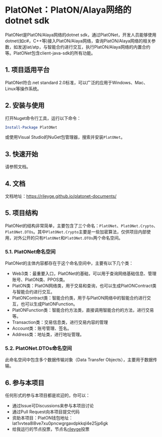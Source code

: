 # PlatONet：PlatON/Alaya网络的dotnet sdk

PlatONet是PlatON/Alaya网络的dotnet sdk，通过PlatONet，开发人员能够使用dotnet(如c#，C++等)接入PlatON/Alaya网络，查询PlatON/Alaya网络的相关参数，如发送lat/atp，与智能合约进行交互，执行PlatON/Alaya网络的内置合约等。PlatONet包含client-java-sdk的所有功能。

## 1. 项目适用平台

PlatONet符合.net standard 2.0标准，可以广泛的应用于Windows、Mac、Linux等操作系统。

## 2. 安装与使用

打开Nuget命令行工具，运行以下命令：

```powershell
Install-Package PlatONet
```

或使用Visual Studio的NuGet包管理器，搜索并安装`PlatONet`。

## 3. 快速开始

请参照文档。

## 4. 文档

文档地址：https://rileyge.github.io/platonet-documents/

## 5. 项目结构

PlatONet的结构非常简单，主要包含了三个命名：`PlatONet`、`PlatONet.Crypto`、`PlatONet.DTOs`。其中`PlatONet.Crypto`主要是一些加密算法，仅供项目内部使用，对外公开的只有`PlatONet`和`PlatONet.DTOs`两个命名空间。

### 5.1. PlatONet命名空间

PlatONet的主体内容都存在于这个命名空间中，主要有以下几个类：

- Web3类：最重要入口，PlatONet的基础，可以用于查询网络基础信息、管理账号、PlatON类、PPOS类。
- PlatON类：PlatON网络类，用于交易和查询，也可以生成PlatONContract类与智能合约进行交互。
- PlatONContract类：智能合约类，用于与PlatON网络中的智能合约进行交互，也可以生成PlatONFunction。
- PlatONFunction类：智能合约方法类，直接调用智能合约的方法，进行交易等。
- Transaction类：交易信息类，进行交易内容的管理
- Account类：账号管理、签名。
- Address类：地址类，进行地址管理。

### 5.2. PlatONet.DTOs命名空间

此命名空间中包含多个数据传输对象（Data Transfer Objects），主要用于数据传输。

## 6. 参与本项目

任何形式的参与本项目都是欢迎的，你可以：

- 通过Issue可Discussions来参与本项目讨论
- 通过Pull Request向本项目提交代码
- 资助本项目：PlatON钱包地址：lat1vvtea8l8ve7xu0pncwgrgavdpkkql4e25jp6gk
- 给我运行的节点投票，节点名[rileyge](https://scan.platon.network/node-detail?address=0x78d2f0cb6b261f41c17893dbec000010818ffba2b41732d4a6d16b8af36e05f51d19529adae4674a2538cd5622974c0e9d60eab10de42099c4a600c435c4714f)投票
